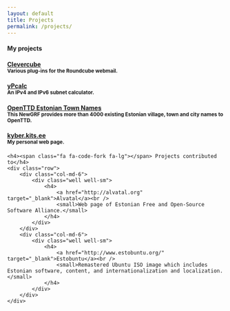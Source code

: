 ```yaml
---
layout: default
title: Projects
permalink: /projects/
---
```

<div class="container-fluid">
    <h4><span class="fa fa-code fa-lg"></span> My projects</h4>
    <div class="row">
        <div class="col-md-6">
            <div class="well well-sm">
                <h4>
                    <a href="https://github.com/gynter/Clevercube" target="_blank">Clevercube</a><br />
                    <small>Various plug-ins for the Roundcube webmail.</small>
                </h4>
            </div>
        </div>
        <div class="col-md-6">
            <div class="well well-sm">
                <h4>
                    <a href="https://github.com/gynter/yPcalc" target="_blank">yPcalc</a><br />
                    <small>An IPv4 and IPv6 subnet calculator. </small>
                </h4>
            </div>
        </div>
    </div>
    <div class="row">
        <div class="col-md-6">
            <div class="well well-sm">
                <h4>
                    <a href="https://github.com/gynter/openttd-estonian-town-names" target="_blank">OpenTTD Estonian Town Names </a><br />
                    <small>This NewGRF provides more than 4000 existing Estonian village, town and city names to OpenTTD.</small>
                </h4>
            </div>
        </div>
        <div class="col-md-6">
            <div class="well well-sm">
                <h4>
                    <a href="https://github.com/gynter/gynter.github.io" target="_blank">kyber.kits.ee</a><br />
                    <small>My personal web page.</small>
                </h4>
            </div>
        </div>
    </div>

    <h4><span class="fa fa-code-fork fa-lg"></span> Projects contributed to</h4>
    <div class="row">
        <div class="col-md-6">
            <div class="well well-sm">
                <h4>
                    <a href="http://alvatal.org" target="_blank">Alvatal</a><br />
                    <small>Web page of Estonian Free and Open-Source Software Alliance.</small>
                </h4>
            </div>
        </div>
        <div class="col-md-6">
            <div class="well well-sm">
                <h4>
                    <a href="http://www.estobuntu.org/" target="_blank">Estobuntu</a><br />
                    <small>Remastered Ubuntu ISO image which includes Estonian software, content, and internationalization and localization.</small>
                </h4>
            </div>
        </div>
    </div>
</div>

<div class="clearfix"></div>
